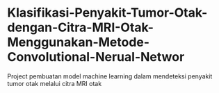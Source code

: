 # Klasifikasi-Penyakit-Tumor-Otak-dengan-Citra-MRI-Otak-Menggunakan-Metode-Convolutional-Nerual-Networ
Project pembuatan model machine learning dalam mendeteksi penyakit tumor otak melalui citra MRI otak
